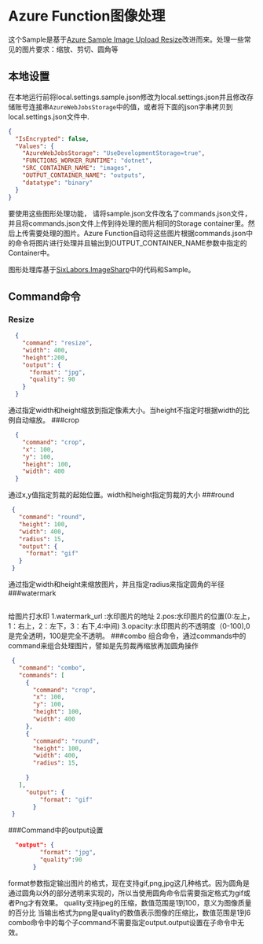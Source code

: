 # Azure Function图像处理

这个Sample是基于[Azure  Sample Image Upload Resize](https://github.com/Azure-Samples/function-image-upload-resize)改进而来。处理一些常见的图片要求：缩放、剪切、圆角等

## 本地设置

在本地运行前将local.settings.sample.json修改为local.settings.json并且修改存储账号连接串`AzureWebJobsStorage`中的值，或者将下面的json字串拷贝到local.settings.json文件中.

```json
{
  "IsEncrypted": false,
  "Values": {
    "AzureWebJobsStorage": "UseDevelopmentStorage=true",
    "FUNCTIONS_WORKER_RUNTIME": "dotnet",
    "SRC_CONTAINER_NAME": "images",
    "OUTPUT_CONTAINER_NAME": "outputs",   
    "datatype": "binary"
  }
}
```

要使用这些图形处理功能，
请将sample.json文件改名了commands.json文件，并且将commands.json文件上传到待处理的图片相同的Storage container里。然后上传需要处理的图片。Azure Function自动将这些图片根据commands.json中的命令将图片进行处理并且输出到OUTPUT_CONTAINER_NAME参数中指定的Container中。

图形处理库基于[SixLabors.ImageSharp](https://github.com/SixLabors/ImageSharp)中的代码和Sample。
## Command命令
### Resize
```json
  {
    "command": "resize",
    "width": 400,
	"height":200,
    "output": {
      "format": "jpg",
      "quality": 90
    }
  }
```
通过指定width和height缩放到指定像素大小。当height不指定时根据width的比例自动缩放。
###crop
```json
  {
    "command": "crop",
    "x": 100,
    "y": 100,
    "height": 100,
    "width": 400
  }
 ```
 通过x,y值指定剪裁的起始位置。width和height指定剪裁的大小
 ###round
 ```json
  {
    "command": "round",
    "height": 100,
    "width": 400,
    "radius": 15,
    "output": {
      "format": "gif"
    }
  }
 ```
 通过指定width和height来缩放图片，并且指定radius来指定圆角的半径
 ###watermark
 ```json
 ```
 给图片打水印
 1.watermark_url :水印图片的地址
 2.pos:水印图片的位置(0:左上，1：右上，2：左下，3：右下,4:中间)
 3.opacity:水印图片的不透明度（0-100),0是完全透明，100是完全不透明。
 ###combo
 组合命令，通过commands中的command来组合处理图片，譬如是先剪裁再缩放再加圆角操作
 ```json
  {
    "command": "combo",
    "commands": [
      {
        "command": "crop",
        "x": 100,
        "y": 100,
        "height": 100,
        "width": 400
      },
      {
        "command": "round",
        "height": 100,
        "width": 400,
        "radius": 15,
      
      }
    ],
	  "output": {
          "format": "gif"
        }
  }
 ```
 ###Command中的output设置
 ```json
   "output": {
          "format": "jpg",
		  "quality":90
        }
```
format参数指定输出图片的格式，现在支持gif,png,jpg这几种格式。因为圆角是通过圆角以外的部分透明来实现的，所以当使用圆角命令后需要指定格式为gif或者Png才有效果。
quality支持jpeg的压缩，数值范围是1到100，意义为图像质量的百分比
当输出格式为png是quality的数值表示图像的压缩比，数值范围是1到6
combo命令中的每个子command不需要指定output.output设置在子命令中无效。